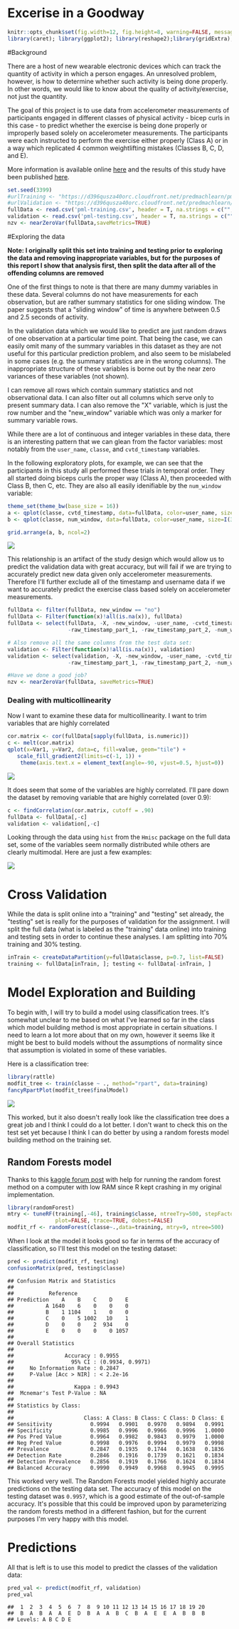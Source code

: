 # Excerise in a Goodway


```r
knitr::opts_chunk$set(fig.width=12, fig.height=8, warning=FALSE, message=FALSE)
library(caret); library(ggplot2); library(reshape2);library(gridExtra); library(dplyr)
```


#Background

There are a host of new wearable electronic devices which can track the quantity of activity in which a person engages. An unresolved problem, however, is how to determine whether such activity is being done properly. In other words, we would like to know about the quality of activity/exercise, not just the quantity.

The goal of this project is to use data from accelerometer measurements of participants engaged in different classes of physical activity - bicep curls in this case - to predict whether the exercise is being done properly or improperly based solely on accelerometer measurements. The participants were each instructed to perform the exercise either properly (Class A) or in a way which replicated 4 common weightlifting mistakes (Classes B, C, D, and E). 

More information is available online [here](http://groupware.les.inf.puc-rio.br/har#weight_lifting_exercises) and the results of this study have been published [here](http://groupware.les.inf.puc-rio.br/work.jsf?p1=11201). 



```r
set.seed(3399)
#urlTraining <- "https://d396qusza40orc.cloudfront.net/predmachlearn/pml-training.csv"
#urlValidation <- "https://d396qusza40orc.cloudfront.net/predmachlearn/pml-testing.csv"
fullData <- read.csv('pml-training.csv', header = T, na.strings = c("", "NA"))
validation <- read.csv('pml-testing.csv', header = T, na.strings = c("", "NA"))
nzv <- nearZeroVar(fullData,saveMetrics=TRUE)
```


#Exploring the data


**Note: I originally split this set into training and testing prior to exploring the data and removing inappropriate variables, but for the purposes of this report I show that analysis first, then split the data after all of the offending columns are removed**

One of the first things to note is that there are many dummy variables in these data. Several columns do not have measurements for each observation, but are rather summary statistics for one sliding window. The paper suggests that a "sliding window" of time is anywhere between 0.5 and 2.5 seconds of activity.

In the validation data which we would like to predict are just random draws of one observation at a particular time point. That being the case, we can easily omit many of the summary variables in this dataset as they are not useful for this particular prediction problem, and also seem to be mislabeled in some cases (e.g. the summary statistics are in the wrong columns). The inappropriate structure of these variables is borne out by the near zero variances of these variables (not shown).

I can remove all rows which contain summary statistics and not observational data. I can also filter out all columns which serve only to present summary data. I can also remove the "X" variable, which is just the row number and the "new_window" variable which was only a marker for summary variable rows.


While there are a lot of continuous and integer variables in these data, there is an interesting pattern that we can glean from the factor variables: most notably from the `user_name`, `classe`, and `cvtd_timestamp` variables.

In the following exploratory plots, for example, we can see that the participants in this study all performed these trials in temporal order. They all started doing biceps curls the proper way (Class A), then proceeded with Class B, then C, etc. They are also all easily idenifiable by the `num_window` variable:




```r
theme_set(theme_bw(base_size = 16))
a <- qplot(classe, cvtd_timestamp, data=fullData, color=user_name, size=I(3))
b <- qplot(classe, num_window, data=fullData, color=user_name, size=I(3))

grid.arrange(a, b, ncol=2)
```

![](pml_files/figure-html/explore_plot-1.png)<!-- -->



This relationship is an artifact of the study design which would allow us to predict the validation data with great accuracy, but will fail if we are trying to accurately predict new data given only accelerometer measurements. Therefore I'll further exclude all of the timestamp and username data if we want to accurately predict the exercise class based solely on accelerometer measurements.



```r
fullData <- filter(fullData, new_window == "no")
fullData <- Filter(function(x)!all(is.na(x)), fullData)
fullData <- select(fullData, -X, -new_window, -user_name, -cvtd_timestamp, 
                   -raw_timestamp_part_1, -raw_timestamp_part_2, -num_window)

# Also remove all the same columns from the test data set:
validation <- Filter(function(x)!all(is.na(x)), validation)
validation <- select(validation, -X, -new_window, -user_name, -cvtd_timestamp, 
                   -raw_timestamp_part_1, -raw_timestamp_part_2, -num_window)

#Have we done a good job?
nzv <- nearZeroVar(fullData, saveMetrics=TRUE)
```


### Dealing with multicollinearity

Now I want to examine these data for multicollinearity. I want to trim variables that are highly correlated


```r
cor.matrix <- cor(fullData[sapply(fullData, is.numeric)])
c <- melt(cor.matrix)
qplot(x=Var1, y=Var2, data=c, fill=value, geom="tile") +
   scale_fill_gradient2(limits=c(-1, 1)) +
    theme(axis.text.x = element_text(angle=-90, vjust=0.5, hjust=0))
```

![](pml_files/figure-html/multicollinearity-1.png)<!-- -->


It does seem that some of the variables are highly correlated. I'll pare down the dataset by removing variable that are highly correlated (over 0.9):


```r
c <- findCorrelation(cor.matrix, cutoff = .90)
fullData <- fullData[,-c]
validation <- validation[,-c]
```


Looking through the data using `hist` from the `Hmisc` package on the full data set, some of the variables seem normally distributed while others are clearly multimodal. Here are just a few examples:

![](pml_files/figure-html/histograms-1.png)<!-- -->


# Cross Validation

While the data is split online into a "training" and "testing" set already, the "testing" set is really for the purposes of validation for the assignment. I will split the full data (what is labeled as the "training" data online) into training and testing sets in order to continue these analyses. I am splitting into 70% training and 30% testing.




```r
inTrain <- createDataPartition(y=fullData$classe, p=0.7, list=FALSE)
training <- fullData[inTrain, ]; testing <- fullData[-inTrain, ]
```




# Model Exploration and Building


To begin with, I will try to build a model using classification trees. It's somewhat unclear to me based on what I've learned so far in the class which model building method is most appropriate in certain situations. I need to learn a lot more about that on my own, however it seems like it might be best to build models without the assumptions of normality since that assumption is violated in some of these variables. 

Here is a classification tree:


```r
library(rattle)
modfit_tree <- train(classe ~ ., method="rpart", data=training)
fancyRpartPlot(modfit_tree$finalModel)
```

![](pml_files/figure-html/class_tree-1.png)<!-- -->



This worked, but it also doesn't really look like the classification tree does a great job and I think I could do a lot better. I don't want to check this on the test set yet because I think I can do better by using a random forests model building method on the training set. 

## Random Forests model

Thanks to this [kaggle forum post](https://www.kaggle.com/forums/f/15/kaggle-forum/t/7951/r-party-package-cforest-memory-problem/44392) with help for running the random forest method on a computer with low RAM since R kept crashing in my original implementation. 



```r
library(randomForest)
mtry <- tuneRF(training[,-46], training$classe, ntreeTry=500, stepFactor=1.5,improve=0.01, 
               plot=FALSE, trace=TRUE, dobest=FALSE)
modfit_rf <- randomForest(classe~.,data=training, mtry=9, ntree=500)
```




When I look at the model it looks good so far in terms of the accuracy of classification, so I'll test this model on the testing dataset:


```r
pred <- predict(modfit_rf, testing)
confusionMatrix(pred, testing$classe)
```

```
## Confusion Matrix and Statistics
## 
##           Reference
## Prediction    A    B    C    D    E
##          A 1640    6    0    0    0
##          B    1 1104    1    0    0
##          C    0    5 1002   10    1
##          D    0    0    2  934    0
##          E    0    0    0    0 1057
## 
## Overall Statistics
##                                           
##                Accuracy : 0.9955          
##                  95% CI : (0.9934, 0.9971)
##     No Information Rate : 0.2847          
##     P-Value [Acc > NIR] : < 2.2e-16       
##                                           
##                   Kappa : 0.9943          
##  Mcnemar's Test P-Value : NA              
## 
## Statistics by Class:
## 
##                      Class: A Class: B Class: C Class: D Class: E
## Sensitivity            0.9994   0.9901   0.9970   0.9894   0.9991
## Specificity            0.9985   0.9996   0.9966   0.9996   1.0000
## Pos Pred Value         0.9964   0.9982   0.9843   0.9979   1.0000
## Neg Pred Value         0.9998   0.9976   0.9994   0.9979   0.9998
## Prevalence             0.2847   0.1935   0.1744   0.1638   0.1836
## Detection Rate         0.2846   0.1916   0.1739   0.1621   0.1834
## Detection Prevalence   0.2856   0.1919   0.1766   0.1624   0.1834
## Balanced Accuracy      0.9990   0.9949   0.9968   0.9945   0.9995
```




This worked very well. The Random Forests model yielded highly accurate predictions on the testing data set. The accuracy of this model on the testing dataset was `0.9957`, which is a good estimate of the out-of-sample accuracy. It's possible that this could be improved upon by parameterizing the random forests method in a different fashion, but for the current purposes I'm very happy with this model. 


# Predictions


All that is left is to use this model to predict the classes of the validation data:


```r
pred_val <- predict(modfit_rf, validation)
pred_val
```

```
##  1  2  3  4  5  6  7  8  9 10 11 12 13 14 15 16 17 18 19 20 
##  B  A  B  A  A  E  D  B  A  A  B  C  B  A  E  E  A  B  B  B 
## Levels: A B C D E
```
